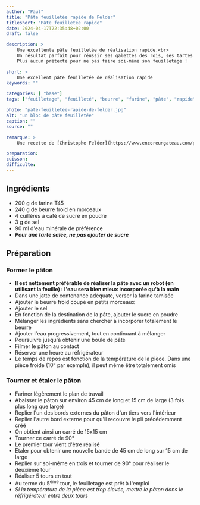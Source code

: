 ```yaml
---
author: "Paul"
title: "Pâte feuilletée rapide de Felder"
titleshort: "Pâte feuilletée rapide"
date: 2024-04-17T22:35:48+02:00
draft: false

description: >
    Une excellente pâte feuilletée de réalisation rapide.<br>
    Un résultat parfait pour réussir ses galettes des rois, ses tartes ou autres quiches.<br>
    Plus aucun prétexte pour ne pas faire soi-même son feuilletage !

short: >
    Une excellent pâte feuilletée de réalisation rapide
keywords: ""

categories: [ "base"]
tags: ["feuilletage", "feuilleté", "beurre", "farine", "pâte", "rapide"]

photo: "pate-feuilletee-rapide-de-felder.jpg"
alt: "un bloc de pâte feuilletée"
caption: ""
source: ""

remarque: >
    Une recette de [Christophe Felder](https://www.encoreungateau.com/pate-feuilletee-rapide-de-christophe-felder/)

preparation: 
cuisson: 
difficulte:
---
```



## Ingrédients
- 200 g de farine T45
- 240 g de beurre froid en morceaux
- 4 cuillères à café de sucre en poudre
- 3 g de sel
- 90 ml d'eau minérale de préférence
- ***Pour une tarte salée, ne pas ajouter de sucre***
## Préparation
### Former le pâton
- **Il est nettement préférable de réaliser la pâte avec un robot (en utilisant la feuille) : l'eau sera bien mieux incorporée qu'à la main**
- Dans une jatte de contenance adéquate, verser la farine tamisée
- Ajouter le beurre froid coupé en petits morceaux
- Ajouter le sel
- En fonction de la destination de la pâte, ajouter le sucre en poudre
- Mélanger les ingrédients sans chercher à incorporer totalement le beurre
- Ajouter l'eau progressivement, tout en continuant à mélanger
- Poursuivre jusqu'à obtenir une boule de pâte
- Filmer le pâton au contact
- Réserver une heure au réfrigérateur
- Le temps de repos est fonction de la température de la pièce. Dans une pièce froide (10° par exemple), il peut même être totalement omis
### Tourner et étaler le pâton
- Fariner légèrement le plan de travail
- Abaisser le pâton sur environ 45 cm de long et 15 cm de large (3 fois plus long que large)
- Replier l'un des bords externes du pâton d'un tiers vers l'intérieur
- Replier l'autre bord externe pour qu'il recouvre le pli précédemment créé
- On obtient ainsi un carré de 15x15 cm
- Tourner ce carré de 90°
- Le premier tour vient d'être réalisé
- Etaler pour obtenir une nouvelle bande de 45 cm de long sur 15 cm de large
- Replier sur soi-même en trois et tourner de 90° pour réaliser le deuxième tour
- Réaliser 5 tours en tout
- Au terme du 5<sup>ème</sup> tour, le feuilletage est prêt à l'emploi
- *Si la température de la pièce est trop élevée, mettre le pâton dans le réfrigérateur entre deux tours*
